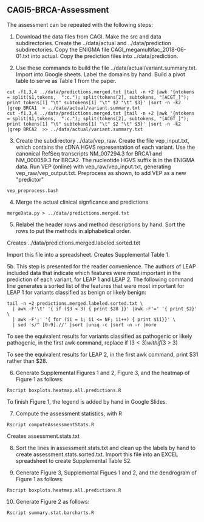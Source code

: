 ## CAGI5-BRCA-Assessment

The assessment can be repeated with the following steps:


1. Download the data files from CAGI.  Make the src and data subdirectories.
Create the ../data/actual and ../data/prediction subdirectories.  Copy
the ENIGMA file CAGI_megamultifac_2018-06-01.txt into actual.  Copy the 
prediction files into ../data/prediction.

2. Use these commands to build the file ../data/actual/variant.summary.txt.
Import into Google sheets.  Label the domains by hand.  Build a pivot table
to serve as Table 1 from the paper. 
```
cut -f1,3,4 ../data/predictions.merged.txt |tail -n +2 |awk '{ntokens = split($1,tokens,  ":c."); split(tokens[2], subtokens, "[ACGT_]"); print tokens[1] "\t" subtokens[1] "\t" $2 "\t" $3}' |sort -n -k2  |grep BRCA1  > ../data/actual/variant.summary.txt
cut -f1,3,4 ../data/predictions.merged.txt |tail -n +2 |awk '{ntokens = split($1,tokens,  ":c."); split(tokens[2], subtokens, "[ACGT_]"); print tokens[1] "\t" subtokens[1] "\t" $2 "\t" $3}' |sort -n -k2  |grep BRCA2  >> ../data/actual/variant.summary.txt
```

3. Create the subdirectory ../data/vep_raw.  Create the file vep_input.txt, 
which contains the cDNA HGVS representation of each variant.  Use the 
canonical RefSeq transcripts NM_007294.3 for BRCA1 and NM_000059.3 for BRCA2.
The nucleotide HGVS suffix is in the ENIGMA data.  Run VEP (online) with 
vep_raw/vep_input.txt, generating vep_raw/vep_output.txt.  Preprocess 
as shown, to add VEP as a new "predictor"
```
vep_preprocess.bash
```
 
4. Merge the actual clinical signficance and predictions
```
mergeData.py > ../data/predictions.merged.txt
```

5. Relabel the header rows and method descriptions by hand.  Sort the rows to
put the methods in alphabetical order.

Creates ../data/predictions.merged.labeled.sorted.txt

Import this file into a spreadsheet.  Creates Supplemental Table 1.

5b. This step is presented for the reader convenience.  The authors of LEAP
included data that indicate which features were most important in the
prediction of each variant, for LEAP 1 and LEAP 2.  The following command line generates a sorted list of the features that were most important for LEAP 1
for variants classified as benign or likely benign:
```
tail -n +2 predictions.merged.labeled.sorted.txt \
  | awk -F'\t' '{ if ($3 < 3) { print $28 }}' |awk -F'=' '{ print $2}' \
  | awk -F';' '{ for (ii = 1; ii <= NF; ii++) { print $ii}}' \
  | sed 's/^ [0-9].//' |sort |uniq -c |sort -n -r |more
```
To see the equivalent results for variants classified as pathogenic or likely
pathogenic, in the first awk command, replace if ($3 < 3) with if ($3 > 3)

To see the equivalent results for LEAP 2, in the first awk command, print $31
rather than $28.

6. Generate Supplemental Figures 1 and 2, Figure 3, and the heatmap of Figure 1
as follows:
```
Rscript boxplots.heatmap.all.predictions.R
```
To finish Figure 1, the legend is added by hand in Google Slides.

7. Compute the assessment statistics, with R
```
Rscript computeAssessmentStats.R
```

Creates assessment.stats.txt

8. Sort the lines in assessment.stats.txt and clean up the labels by hand
to create assessment.stats.sorted.txt.  Import this file into an EXCEL
spreadsheet to create Supplemental Table S2.

9. Generate Figure 3, Supplemental Figues 1 and 2, and the dendrogram of Figure
1 as follows:
```
Rscript boxplots.heatmap.all.predictions.R
```

10. Generate Figure 2 as follows:
```
Rscript summary.stat.barcharts.R
```
